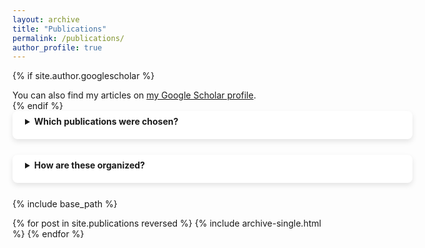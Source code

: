 ```yaml
---
layout: archive
title: "Publications"
permalink: /publications/
author_profile: true
---
```


{% if site.author.googlescholar %}
  <div class="wordwrap">You can also find my articles on <a href="{{site.author.googlescholar}}">my Google Scholar profile</a>.</div>
{% endif %}

<div style="background-color: white; box-shadow: 0 4px 8px rgba(0, 0, 0, 0.1); padding: 20px; padding-top: 8px; border-radius: 8px; min-width:600px;margin-bottom: 25px">
<details>
<summary><b>Which publications were chosen?</b></summary>

Note that these are only my <i>academic</i> publications. For my sporadically maintained blog on everything computer science and environmental conservation related, please visit [this site](shreyanmmitra.substack.com). For my book list and book reviews, visit [this site](shreyanreviews.wordpress.com). And for my art, visit [this site](https://shreyansart.wordpress.com).

I also edited and co-wrote a book using my experience as a geography bee and olympiad champion at the national level to help the next generation of contestants to succeed. [Buy it](https://www.amazon.com/Geography-Bee-Simplified-Preparation-Competitions/dp/B096YX7D5X) from Amazon.
</details>
</div>

<div style="background-color: white; box-shadow: 0 4px 8px rgba(0, 0, 0, 0.1); padding: 20px; padding-top: 8px; border-radius: 8px; min-width:600px;margin-bottom: 25px">
<details>
<summary> <b> How are these organized? </b> </summary>
Sometimes, I have grouped multiple published papers into one listing. This can happen for multiple reasons, such as some papers being intermediate versions of another paper, or papers being associated with the code or dataset used by another paper.

Wherever a listing has more than one published paper associated with it, I have specified how many published papers are represented by that listing.

Click the link of each entry to see a longer description, along with links to download all the papers and code associated with each listing. For your convenience, links for the latest/most representative version of the listing are included in the short description itself.
</details>
</div>


{% include base_path %}

{% for post in site.publications reversed %}
  {% include archive-single.html %}
{% endfor %}
